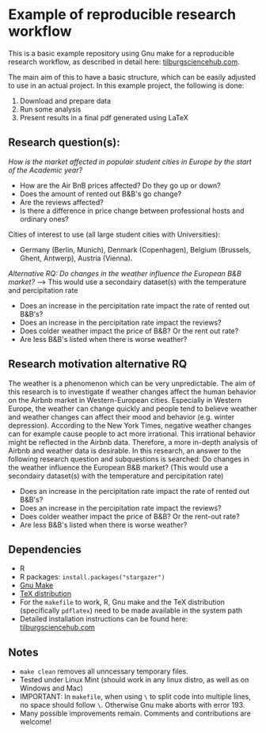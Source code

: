 # Example of reproducible research workflow 

This is a basic example repository using Gnu make for a reproducible research workflow, as described in detail here: [tilburgsciencehub.com](http://tilburgsciencehub.com/). 

The main aim of this to have a basic structure, which can be easily adjusted to use in an actual project.  In this example project, the following is done: 
1. Download and prepare data
2. Run some analysis
3. Present results in a final pdf generated using LaTeX


## Research question(s):

*How is the market affected in populair student cities in Europe by the start of the Academic year?*
- How are the Air BnB prices affected? Do they go up or down?
- Does the amount of rented out B&B's go change?
- Are the reviews affected?
- Is there a difference in price change between professional hosts and ordinary ones?

Cities of interest to use (all large student cities with Universities):
- Germany (Berlin, Munich), Denmark (Copenhagen), Belgium (Brussels, Ghent, Antwerp), Austria (Vienna). 

*Alternative RQ: Do changes in the weather influence the European B&B market?*
--> This would use a secondairy dataset(s) with the temperature and percipitation rate 
- Does an increase in the percipitation rate impact the rate of rented out B&B's?
- Does an increase in the percipitation rate impact the reviews?
- Does colder weather impact the price of B&B? Or the rent out rate?
- Are less B&B's listed when there is worse weather? 

## Research motivation alternative RQ

The weather is a phenomenon which can be very unpredictable. The aim of this research is to investigate if weather changes affect the human behavior on the Airbnb market in Western-European cities. Especially in Western Europe, the weather can change quickly and people tend to believe weather and weather changes can affect their mood and behavior (e.g. winter depression). According to the New York Times, negative weather changes can for example cause people to act more irrational. This irrational behavior might be reflected in the Airbnb data. Therefore, a more in-depth analysis of Airbnb and weather data is desirable. In this research, an answer to the following research question and subquestions is searched: 
Do changes in the weather influence the European B&B market? (This would use a secondairy dataset(s) with the temperature and percipitation rate) 
- Does an increase in the percipitation rate impact the rate of rented out B&B's?
- Does an increase in the percipitation rate impact the reviews?
- Does colder weather impact the price of B&B? Or the rent-out rate?
- Are less B&B's listed when there is worse weather?



## Dependencies
- R 
- R packages: `install.packages("stargazer")`
- [Gnu Make](https://tilburgsciencehub.com/get/make) 
- [TeX distribution](https://tilburgsciencehub.com/get/latex/?utm_campaign=referral-short)
- For the `makefile` to work, R, Gnu make and the TeX distribution (specifically `pdflatex`) need to be made available in the system path 
- Detailed installation instructions can be found here: [tilburgsciencehub.com](http://tilburgsciencehub.com/)


## Notes
- `make clean` removes all unncessary temporary files. 
- Tested under Linux Mint (should work in any linux distro, as well as on Windows and Mac) 
- IMPORTANT: In `makefile`, when using `\` to split code into multiple lines, no space should follow `\`. Otherwise Gnu make aborts with error 193. 
- Many possible improvements remain. Comments and contributions are welcome!
